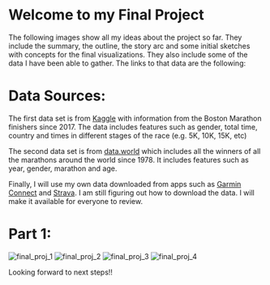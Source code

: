 # Welcome to my Final Project 

The following images show all my ideas about the project so far. They include the summary, the outline, the story arc and some initial sketches with concepts for the final visualizations. They also include some of the data I have been able to gather. The links to that data are the following: 

# Data Sources:

The first data set is from [Kaggle](https://www.kaggle.com/rojour/boston-results) with information from the Boston Marathon finishers since 2017. The data includes features such as gender, total time, country and times in different stages of the race (e.g. 5K, 10K, 15K, etc)

The second data set is from [data.world](https://data.world/scardona/datarunning/workspace/data-dictionary) which includes all the winners of all the marathons around the world since 1978. It includes features such as year, gender, marathon and age.

Finally, I will use my own data downloaded from apps such as [Garmin Connect](https://connect.garmin.com) and [Strava](https://www.strava.com). I am still figuring out how to download the data. I will make it available for everyone to review. 

# Part 1: 

![final_proj_1](https://user-images.githubusercontent.com/60082968/74130627-7b1c4900-4bb0-11ea-9ef4-836356a54a55.jpeg)
![final_proj_2](https://user-images.githubusercontent.com/60082968/74130633-7f486680-4bb0-11ea-839a-052b9ed15733.jpeg)
![final_proj_3](https://user-images.githubusercontent.com/60082968/74130638-82dbed80-4bb0-11ea-9a2d-fca8ed9ab944.jpeg)
![final_proj_4](https://user-images.githubusercontent.com/60082968/74130643-866f7480-4bb0-11ea-8796-9415da48a9be.jpeg)

Looking forward to next steps!!


